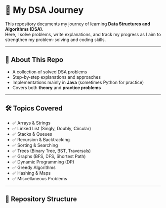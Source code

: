 # 🚀 My DSA Journey

This repository documents my journey of learning **Data Structures and Algorithms (DSA)**.  
Here, I solve problems, write explanations, and track my progress as I aim to strengthen my problem-solving and coding skills.  

---

## 📌 About This Repo
- A collection of solved DSA problems
- Step-by-step explanations and approaches
- Implementations mainly in **Java** (sometimes Python for practice)
- Covers both **theory** and **practice problems**

---

## 🛠️ Topics Covered
- ✅ Arrays & Strings  
- ✅ Linked List (Singly, Doubly, Circular)  
- ✅ Stacks & Queues  
- ✅ Recursion & Backtracking  
- ✅ Sorting & Searching  
- ✅ Trees (Binary Tree, BST, Traversals)  
- ✅ Graphs (BFS, DFS, Shortest Path)  
- ✅ Dynamic Programming (DP)  
- ✅ Greedy Algorithms  
- ✅ Hashing & Maps  
- ✅ Miscellaneous Problems  

---

## 📂 Repository Structure
